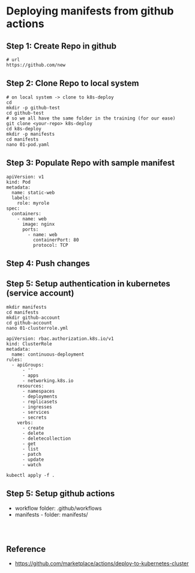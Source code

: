 # Deploying manifests from github actions 

## Step 1: Create Repo in github 

```
# url
https://github.com/new
```

## Step 2: Clone Repo to local system 

```
# on local system -> clone to k8s-deploy
cd
mkdir -p github-test
cd github-test 
# so we all have the same folder in the training (for our ease) 
git clone <your-repo> k8s-deploy 
cd k8s-deploy
mkdir -p manifests
cd manifests
nano 01-pod.yaml 
```

## Step 3: Populate Repo with sample manifest 

```
apiVersion: v1
kind: Pod
metadata:
  name: static-web
  labels:
    role: myrole
spec:
  containers:
    - name: web
      image: nginx
      ports:
        - name: web
          containerPort: 80
          protocol: TCP
```

## Step 4: Push changes 


## Step 5: Setup authentication in kubernetes (service account) 

```
mkdir manifests
cd manifests
mkdir github-account
cd github-account 
nano 01-clusterrole.yml 
```

```
apiVersion: rbac.authorization.k8s.io/v1
kind: ClusterRole
metadata:
  name: continuous-deployment
rules:
  - apiGroups:
      - ''
      - apps
      - networking.k8s.io
    resources:
      - namespaces
      - deployments
      - replicasets
      - ingresses
      - services
      - secrets
    verbs:
      - create
      - delete
      - deletecollection
      - get
      - list
      - patch
      - update
      - watch
```

```
kubectl apply -f .
```



## Step 5: Setup github actions 

  * workflow folder: .github/workflows
  * manifests - folder: manifests/
  
```



```




## Reference 

  * https://github.com/marketplace/actions/deploy-to-kubernetes-cluster
